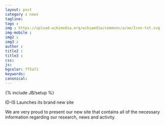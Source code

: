```yaml
---
layout: post
category : news
tagline: 
tags : 
img : https://upload.wikimedia.org/wikipedia/commons/a/ae/Icon-txt.svg 
img-mobile : 
img2 : 
img3 : 
author : 
title2 : 
title3 : 
css: 
js: 
bgcolor: ff5a71
keywords: 
canonical: 
---
```

{% include JB/setup %}

ID-IS Launches its brand new site
<!--more-->

We are very proud to present our new site that contains all of the necessary information regarding our research, news and activity.
